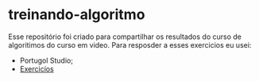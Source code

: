 # treinando-algoritmo

Esse repositório foi criado para compartilhar os resultados do curso de algoritimos do curso em video.
Para resposder a esses exercicios eu usei:
 - Portugol Studio;
 - [Exercicíos]([https://www.exemplo.com](https://www.cursoemvideo.com/wp-content/uploads/2019/08/exercicios-algoritmos.pdf))
